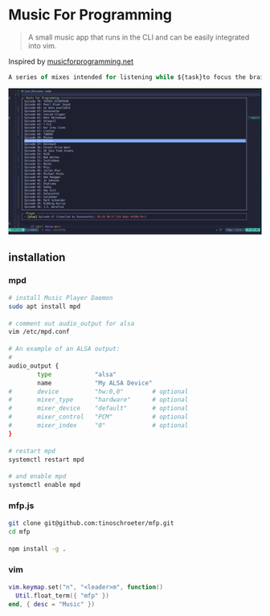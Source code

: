 # Music For Programming

> A small music app that runs in the CLI and can be easily integrated into vim.

Inspired by [musicforprogramming.net](https://musicforprogramming.net/latest/)

```js
A series of mixes intended for listening while ${task}to focus the brain and inspire the mind.
```

![screenshot](./mfp.png)

## installation

### mpd

```bash
# install Music Player Daemon
sudo apt install mpd

# comment out audio_output for alsa
vim /etc/mpd.conf

# An example of an ALSA output:
#
audio_output {
        type            "alsa"
        name            "My ALSA Device"
#       device          "hw:0,0"        # optional
#       mixer_type      "hardware"      # optional
#       mixer_device    "default"       # optional
#       mixer_control   "PCM"           # optional
#       mixer_index     "0"             # optional
}

# restart mpd
systemctl restart mpd

# and enable mpd
systemctl enable mpd
```

### mfp.js

```bash
git clone git@github.com:tinoschroeter/mfp.git
cd mfp

npm install -g .
```

### vim

```lua
vim.keymap.set("n", "<leader>m", function()
  Util.float_term({ "mfp" })
end, { desc = "Music" })

```
